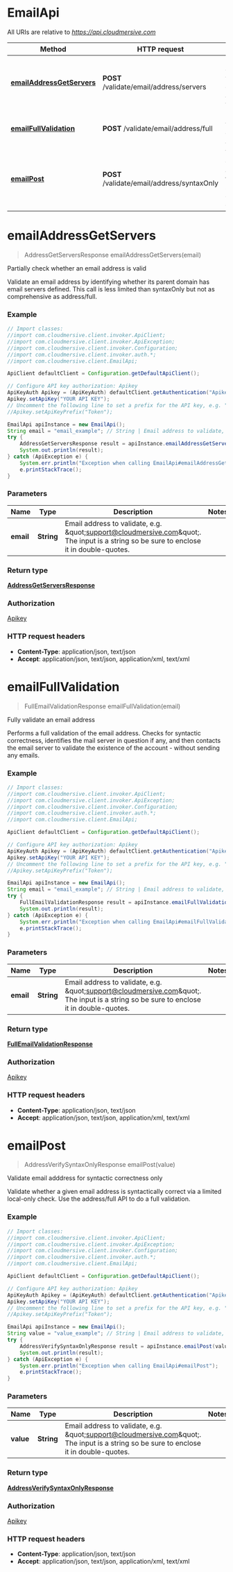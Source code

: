 # EmailApi

All URIs are relative to *https://api.cloudmersive.com*

Method | HTTP request | Description
------------- | ------------- | -------------
[**emailAddressGetServers**](EmailApi.md#emailAddressGetServers) | **POST** /validate/email/address/servers | Partially check whether an email address is valid
[**emailFullValidation**](EmailApi.md#emailFullValidation) | **POST** /validate/email/address/full | Fully validate an email address
[**emailPost**](EmailApi.md#emailPost) | **POST** /validate/email/address/syntaxOnly | Validate email adddress for syntactic correctness only


<a name="emailAddressGetServers"></a>
# **emailAddressGetServers**
> AddressGetServersResponse emailAddressGetServers(email)

Partially check whether an email address is valid

Validate an email address by identifying whether its parent domain has email servers defined.  This call is less limited than syntaxOnly but not as comprehensive as address/full.

### Example
```java
// Import classes:
//import com.cloudmersive.client.invoker.ApiClient;
//import com.cloudmersive.client.invoker.ApiException;
//import com.cloudmersive.client.invoker.Configuration;
//import com.cloudmersive.client.invoker.auth.*;
//import com.cloudmersive.client.EmailApi;

ApiClient defaultClient = Configuration.getDefaultApiClient();

// Configure API key authorization: Apikey
ApiKeyAuth Apikey = (ApiKeyAuth) defaultClient.getAuthentication("Apikey");
Apikey.setApiKey("YOUR API KEY");
// Uncomment the following line to set a prefix for the API key, e.g. "Token" (defaults to null)
//Apikey.setApiKeyPrefix("Token");

EmailApi apiInstance = new EmailApi();
String email = "email_example"; // String | Email address to validate, e.g. \"support@cloudmersive.com\".    The input is a string so be sure to enclose it in double-quotes.
try {
    AddressGetServersResponse result = apiInstance.emailAddressGetServers(email);
    System.out.println(result);
} catch (ApiException e) {
    System.err.println("Exception when calling EmailApi#emailAddressGetServers");
    e.printStackTrace();
}
```

### Parameters

Name | Type | Description  | Notes
------------- | ------------- | ------------- | -------------
 **email** | **String**| Email address to validate, e.g. \&quot;support@cloudmersive.com\&quot;.    The input is a string so be sure to enclose it in double-quotes. |

### Return type

[**AddressGetServersResponse**](AddressGetServersResponse.md)

### Authorization

[Apikey](../README.md#Apikey)

### HTTP request headers

 - **Content-Type**: application/json, text/json
 - **Accept**: application/json, text/json, application/xml, text/xml

<a name="emailFullValidation"></a>
# **emailFullValidation**
> FullEmailValidationResponse emailFullValidation(email)

Fully validate an email address

Performs a full validation of the email address.  Checks for syntactic correctness, identifies the mail server in question if any, and then contacts the email server to validate the existence of the account - without sending any emails.

### Example
```java
// Import classes:
//import com.cloudmersive.client.invoker.ApiClient;
//import com.cloudmersive.client.invoker.ApiException;
//import com.cloudmersive.client.invoker.Configuration;
//import com.cloudmersive.client.invoker.auth.*;
//import com.cloudmersive.client.EmailApi;

ApiClient defaultClient = Configuration.getDefaultApiClient();

// Configure API key authorization: Apikey
ApiKeyAuth Apikey = (ApiKeyAuth) defaultClient.getAuthentication("Apikey");
Apikey.setApiKey("YOUR API KEY");
// Uncomment the following line to set a prefix for the API key, e.g. "Token" (defaults to null)
//Apikey.setApiKeyPrefix("Token");

EmailApi apiInstance = new EmailApi();
String email = "email_example"; // String | Email address to validate, e.g. \"support@cloudmersive.com\".    The input is a string so be sure to enclose it in double-quotes.
try {
    FullEmailValidationResponse result = apiInstance.emailFullValidation(email);
    System.out.println(result);
} catch (ApiException e) {
    System.err.println("Exception when calling EmailApi#emailFullValidation");
    e.printStackTrace();
}
```

### Parameters

Name | Type | Description  | Notes
------------- | ------------- | ------------- | -------------
 **email** | **String**| Email address to validate, e.g. \&quot;support@cloudmersive.com\&quot;.    The input is a string so be sure to enclose it in double-quotes. |

### Return type

[**FullEmailValidationResponse**](FullEmailValidationResponse.md)

### Authorization

[Apikey](../README.md#Apikey)

### HTTP request headers

 - **Content-Type**: application/json, text/json
 - **Accept**: application/json, text/json, application/xml, text/xml

<a name="emailPost"></a>
# **emailPost**
> AddressVerifySyntaxOnlyResponse emailPost(value)

Validate email adddress for syntactic correctness only

Validate whether a given email address is syntactically correct via a limited local-only check.  Use the address/full API to do a full validation.

### Example
```java
// Import classes:
//import com.cloudmersive.client.invoker.ApiClient;
//import com.cloudmersive.client.invoker.ApiException;
//import com.cloudmersive.client.invoker.Configuration;
//import com.cloudmersive.client.invoker.auth.*;
//import com.cloudmersive.client.EmailApi;

ApiClient defaultClient = Configuration.getDefaultApiClient();

// Configure API key authorization: Apikey
ApiKeyAuth Apikey = (ApiKeyAuth) defaultClient.getAuthentication("Apikey");
Apikey.setApiKey("YOUR API KEY");
// Uncomment the following line to set a prefix for the API key, e.g. "Token" (defaults to null)
//Apikey.setApiKeyPrefix("Token");

EmailApi apiInstance = new EmailApi();
String value = "value_example"; // String | Email address to validate, e.g. \"support@cloudmersive.com\".    The input is a string so be sure to enclose it in double-quotes.
try {
    AddressVerifySyntaxOnlyResponse result = apiInstance.emailPost(value);
    System.out.println(result);
} catch (ApiException e) {
    System.err.println("Exception when calling EmailApi#emailPost");
    e.printStackTrace();
}
```

### Parameters

Name | Type | Description  | Notes
------------- | ------------- | ------------- | -------------
 **value** | **String**| Email address to validate, e.g. \&quot;support@cloudmersive.com\&quot;.    The input is a string so be sure to enclose it in double-quotes. |

### Return type

[**AddressVerifySyntaxOnlyResponse**](AddressVerifySyntaxOnlyResponse.md)

### Authorization

[Apikey](../README.md#Apikey)

### HTTP request headers

 - **Content-Type**: application/json, text/json
 - **Accept**: application/json, text/json, application/xml, text/xml

